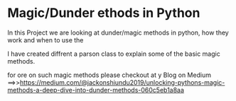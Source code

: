 # Magic/Dunder ethods in Python

In this Project we are looking at dunder/magic methods in python, how they work and when to use the

I have created diffrent a parson class to explain some of the basic magic methods.

for ore on such magic methods please checkout at y Blog on Medium ==>>https://medium.com/@jackonshiundu2019/unlocking-pythons-magic-methods-a-deep-dive-into-dunder-methods-060c5eb1a8aa
